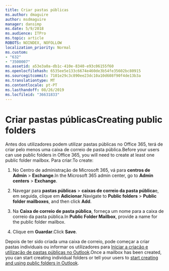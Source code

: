```yaml
---
title: Criar pastas públicas
ms.author: dmaguire
author: msdmaguire
manager: dansimp
ms.date: 5/9/2018
ms.audience: ITPro
ms.topic: article
ROBOTS: NOINDEX, NOFOLLOW
localization_priority: Normal
ms.custom:
- "632"
- "3500007"
ms.assetid: a53e3a0a-db1c-410e-8340-e93c06155f60
ms.openlocfilehash: 6535ee5e133c6674e460de3b54fe35602bc80915
ms.sourcegitcommit: 7101e29c3c890ee23dc10a10d608f90f4de13b3a
ms.translationtype: MT
ms.contentlocale: pt-PT
ms.lasthandoff: 08/26/2019
ms.locfileid: "36631833"
---
```

# <a name="creating-public-folders"></a><span data-ttu-id="7796d-102">Criar pastas públicas</span><span class="sxs-lookup"><span data-stu-id="7796d-102">Creating public folders</span></span>

<span data-ttu-id="7796d-103">Antes dos utilizadores podem utilizar pastas públicas no Office 365, terá de criar pelo menos uma caixa de correio de pasta pública.</span><span class="sxs-lookup"><span data-stu-id="7796d-103">Before your users can use public folders in Office 365, you will need to create at least one public folder mailbox.</span></span> <span data-ttu-id="7796d-104">Para criar:</span><span class="sxs-lookup"><span data-stu-id="7796d-104">To create:</span></span>
  
1. <span data-ttu-id="7796d-105">No Centro de administração de Microsoft 365, vá para **centros de Admin** \> **Exchange**.</span><span class="sxs-lookup"><span data-stu-id="7796d-105">In the Microsoft 365 admin center, go to **Admin centers** \> **Exchange**.</span></span>

2. <span data-ttu-id="7796d-106">Navegar para **pastas públicas** \> **caixas de correio da pasta pública**e, em seguida, clique em **Adicionar**.</span><span class="sxs-lookup"><span data-stu-id="7796d-106">Navigate to **Public folders** \> **Public folder mailboxes**, and then click **Add**.</span></span>

3. <span data-ttu-id="7796d-107">Na **Caixa de correio de pasta pública**, forneça um nome para a caixa de correio da pasta pública.</span><span class="sxs-lookup"><span data-stu-id="7796d-107">In **Public Folder Mailbox**, provide a name for the public folder mailbox.</span></span>

4. <span data-ttu-id="7796d-108">Clique em **Guardar**.</span><span class="sxs-lookup"><span data-stu-id="7796d-108">Click **Save**.</span></span>

<span data-ttu-id="7796d-109">Depois de ter sido criada uma caixa de correio, pode começar a criar pastas individuais ou informar os utilizadores para [Iniciar a criação e utilização de pastas públicas no Outlook](https://support.office.com/article/Create-and-share-a-public-folder-in-Outlook-a2835011-d524-4a5c-a207-05c159bb2a97).</span><span class="sxs-lookup"><span data-stu-id="7796d-109">Once a mailbox has been created, you can start creating individual folders or tell your users to [start creating and using public folders in Outlook](https://support.office.com/article/Create-and-share-a-public-folder-in-Outlook-a2835011-d524-4a5c-a207-05c159bb2a97).</span></span>
  